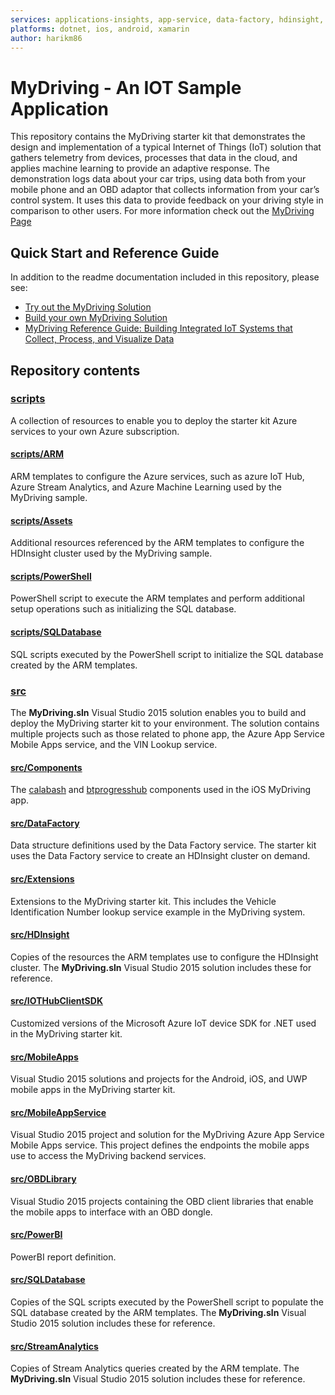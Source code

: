 ```yaml
---
services: applications-insights, app-service, data-factory, hdinsight, hockeyapp, iot-hub, machine-learning, power-bi, sql-database, storage, stream-analytics, visual-studio-team-services 
platforms: dotnet, ios, android, xamarin
author: harikm86
---
```



# MyDriving - An IOT Sample Application

This repository contains the MyDriving starter kit that demonstrates the design and implementation of a typical Internet of Things (IoT) solution that gathers telemetry from devices, processes that data in the cloud, and applies machine learning to provide an adaptive response. The demonstration logs data about your car trips, using data both from your mobile phone and an OBD adaptor that collects information from your car’s control system. It uses this data to provide feedback on your driving style in comparison to other users. For more information check out the [MyDriving Page](http://aka.ms/iotsampleapp)

## Quick Start and Reference Guide

In addition to the readme documentation included in this repository, please see:

- [Try out the MyDriving Solution](http://aka.ms/mydriving-use)
- [Build your own MyDriving Solution](http://aka.ms/mydriving-start)
- [MyDriving Reference Guide: Building Integrated IoT Systems that Collect, Process, and Visualize Data](http://aka.ms/mydriving-keynote)

## Repository contents

### [scripts](./scripts)

A collection of resources to enable you to deploy the starter kit Azure services to your own Azure subscription.

#### [scripts/ARM](./scripts/ARM)

ARM templates to configure the Azure services, such as azure IoT Hub, Azure Stream Analytics, and Azure Machine Learning used by the MyDriving sample.

#### [scripts/Assets](./scripts/Assets)

Additional resources referenced by the ARM templates to configure the HDInsight cluster used by the MyDriving sample.

#### [scripts/PowerShell](./scripts/PowerShell)

PowerShell script to execute the ARM templates and perform additional setup operations such as initializing the SQL database.

#### [scripts/SQLDatabase](./scripts/SQLDatabase)

SQL scripts executed by the PowerShell script to initialize the SQL database created by the ARM templates.

### [src](./src)

The **MyDriving.sln** Visual Studio 2015 solution enables you to build and deploy the MyDriving starter kit to your environment. The solution contains multiple projects such as those related to phone app, the Azure App Service Mobile Apps service, and the VIN Lookup service.

#### [src/Components](./src/Components)

The [calabash](.src\Components\calabash-16.2\component\DEtails.md) and [btprogresshub](.\src\Components\btprogresshud-1.20\component\Details.md) components used in the iOS MyDriving app.

#### [src/DataFactory](./src/DataFactory)

Data structure definitions used by the Data Factory service. The starter kit uses the Data Factory service to create an HDInsight cluster on demand.

#### [src/Extensions](./src/Extensions)

Extensions to the MyDriving starter kit. This includes the Vehicle Identification Number lookup service example in the MyDriving system.

#### [src/HDInsight](./src/HDInsight)

Copies of the resources the ARM templates use to configure the HDInsight cluster. The **MyDriving.sln** Visual Studio 2015 solution includes these for reference.

#### [src/IOTHubClientSDK](./src/IOTHubClientSDK)

Customized versions of the Microsoft Azure IoT device SDK for .NET used in the MyDriving starter kit.

#### [src/MobileApps](./src/MobileApps)

Visual Studio 2015 solutions and projects for the Android, iOS, and UWP mobile apps in the MyDriving starter kit.

#### [src/MobileAppService](./src/MobileAppService)

Visual Studio 2015 project and solution for the MyDriving Azure App Service Mobile Apps service. This project defines the endpoints the mobile apps use to access the MyDriving backend services.

#### [src/OBDLibrary](./src/OBDLibrary)

Visual Studio 2015 projects containing the OBD client libraries that enable the mobile apps to interface with an OBD dongle.

#### [src/PowerBI](./src/PowerBI)

PowerBI report definition.

#### [src/SQLDatabase](./src/SQLDatabase)

Copies of the SQL scripts executed by the PowerShell script to populate the SQL database created by the ARM templates. The **MyDriving.sln** Visual Studio 2015 solution includes these for reference.

#### [src/StreamAnalytics](./src/StreamAnalytics)

Copies of Stream Analytics queries created by the ARM template. The **MyDriving.sln** Visual Studio 2015 solution includes these for reference.



